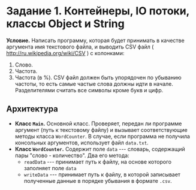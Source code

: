 # Задание 1. Контейнеры, IO потоки, классы Object и String
**Условие.** Написать программу, которая будет принимать в качестве аргумента имя текстового файла,
и выводить CSV файл ( http://ru.wikipedia.org/wiki/CSV ) с колонками:
1. Слово.
2. Частота.
3. Частота (в %).
CSV файл должен быть упорядочен по убыванию частоты, то есть самые частые слова
должны идти в начале. Разделителями считать все символы кроме букв и цифр.
## Архитектура
   -  **Класс `Main`.**  Основной класс. Проверяет, передан ли программе аргумент (путь к текстовому файлу) и вызывает соответствующие методы класса `WordCounter`. В случае, если программа не получила консольных аргументов, использует файл `data.txt`. 
   -  **Класс `WordCounter`.**  Содержит поле `data` --- словарь, содержащий пары "слово - количество". Два его метода:
	   - `readData` --- принимает путь к файлу, на основе которого заполняет поле `data`
	   - `writeData` --- принимает путь к файлу, в которой записывает полученные данные в порядке убывания в формате `.csv`.
